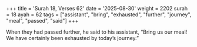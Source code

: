 +++
title = 'Surah 18, Verses 62'
date = '2025-08-30'
weight = 2202
surah = 18
ayah = 62
tags = ["assistant", "bring", "exhausted", "further", "journey", "meal", "passed", "said"]
+++

When they had passed further, he said to his assistant, “Bring us our meal! We have certainly been exhausted by today’s journey.”